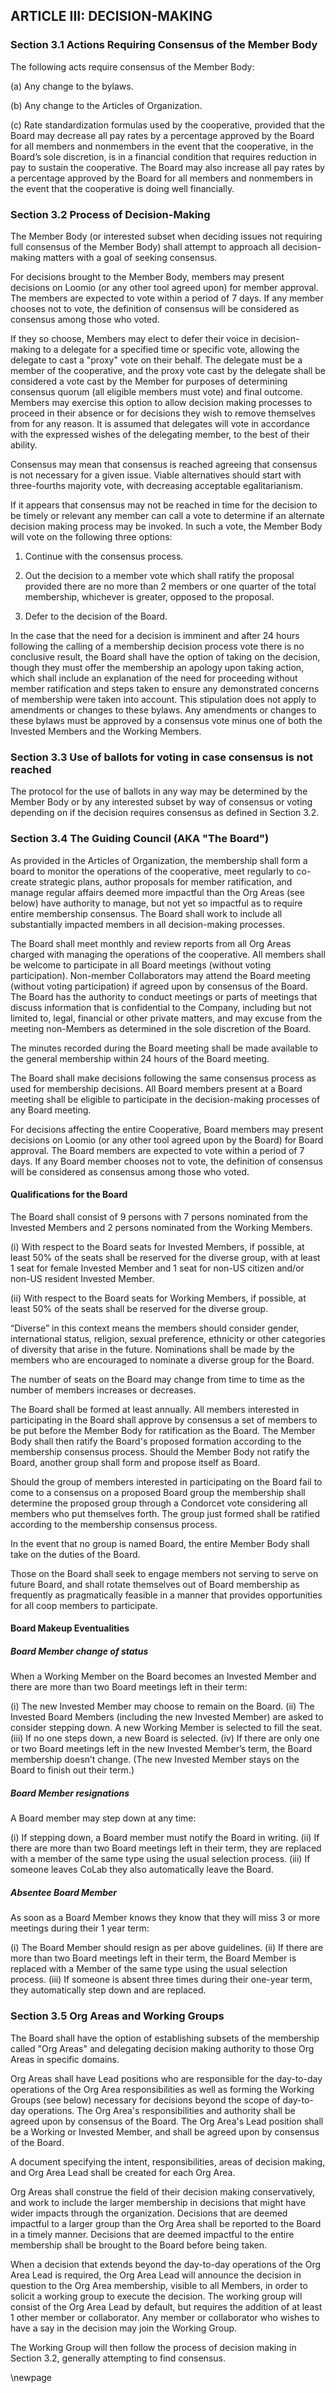 ## ARTICLE III: DECISION-MAKING

### Section 3.1 Actions Requiring Consensus of the Member Body

The following acts require consensus of the Member Body:

(a) Any change to the bylaws.

(b) Any change to the Articles of Organization.

(c) Rate standardization formulas used by the cooperative, provided that the Board may decrease all pay rates by a percentage approved by the Board for all members and nonmembers in the event that the cooperative, in the Board’s sole discretion, is in a financial condition that requires reduction in pay to sustain the cooperative. The Board may also increase all pay rates by a percentage approved by the Board for all members and nonmembers in the event that the cooperative is doing well financially.

### Section 3.2 Process of Decision-Making

The Member Body (or interested subset when deciding issues not requiring full consensus of the Member Body) shall attempt to approach all decision-making matters with a goal of seeking consensus. 

For decisions brought to the Member Body, members may present decisions on Loomio (or any other tool agreed upon) for member approval. The members are expected to vote within a period of 7 days. If any member chooses not to vote, the definition of consensus will be considered as consensus among those who voted.

If they so choose, Members may elect to defer their voice in decision-making to a delegate for a specified time or specific vote, allowing the delegate to cast a "proxy" vote on their behalf. The delegate must be a member of the cooperative, and the proxy vote cast by the delegate shall be considered a vote cast by the Member for purposes of determining consensus quorum (all eligible members must vote) and final outcome. Members may exercise this option to allow decision making processes to proceed in their absence or for decisions they wish to remove themselves from for any reason. It is assumed that delegates will vote in accordance with the expressed wishes of the delegating member, to the best of their ability. 

Consensus may mean that consensus is reached agreeing that consensus is not necessary for a given issue. Viable alternatives should start with three-fourths majority vote, with decreasing acceptable egalitarianism. 

If it appears that consensus may not be reached in time for the decision to be timely or relevant any member can call a vote to determine if an alternate decision making process may be invoked. In such a vote, the Member Body will vote on the following three options: 

1. Continue with the consensus process.

2. Out the decision to a member vote which shall ratify the proposal provided there are no more than 2 members or one quarter of the total membership, whichever is greater, opposed to the proposal.

3. Defer to the decision of the Board. 

In the case that the need for a decision is imminent and after 24 hours following the calling of a membership decision process vote there is no conclusive result, the Board shall have the option of taking on the decision, though they must offer the membership an apology upon taking action, which shall include an explanation of the need for proceeding without member ratification and steps taken to ensure any demonstrated concerns of membership were taken into account. This stipulation does not apply to amendments or changes to these bylaws. Any amendments or changes to these bylaws must be approved by a consensus vote minus one of both the Invested Members and the Working Members. 

### Section 3.3 Use of ballots for voting in case consensus is not reached

The protocol for the use of ballots in any way may be determined by the Member Body or by any interested subset by way of consensus or voting depending on if the decision requires consensus as defined in Section 3.2.

### Section 3.4 The Guiding Council (AKA "The Board")

As provided in the Articles of Organization, the membership shall form a board to monitor the operations of the cooperative, meet regularly to co-create strategic plans, author proposals for member ratification, and manage regular affairs deemed more impactful than the Org Areas (see below) have authority to manage, but not yet so impactful as to require entire membership consensus. The Board shall work to include all substantially impacted members in all decision-making processes.

The Board shall meet monthly and review reports from all Org Areas charged with managing the operations of the cooperative. All members shall be welcome to participate in all Board meetings (without voting participation). Non-member Collaborators may attend the Board meeting (without voting participation) if agreed upon by consensus of the Board. The Board has the authority to conduct meetings or parts of meetings that discuss information that is confidential to the Company, including but not limited to, legal, financial or other private matters, and may excuse from the meeting non-Members as determined in the sole discretion of the Board.

The minutes recorded during the Board meeting shall be made available to the general membership within 24 hours of the Board meeting.

The Board shall make decisions following the same consensus process as used for membership decisions. All Board members present at a Board meeting shall be eligible to participate in the decision-making processes of any Board meeting.

For decisions affecting the entire Cooperative, Board members may present decisions on Loomio (or any other tool agreed upon by the Board) for Board approval. The Board members are expected to vote within a period of 7 days. If any Board member chooses not to vote, the definition of consensus will be considered as consensus among those who voted.

#### Qualifications for the Board

The Board shall consist of 9 persons with 7 persons nominated from the Invested Members and 2 persons nominated from the Working Members. 

(i) With respect to the Board seats for Invested Members, if possible, at least 50% of the seats shall be reserved for the diverse group, with at least 1 seat for female Invested Member and 1 seat for non-US citizen and/or non-US resident Invested Member. 

(ii) With respect to the Board seats for Working Members, if possible, at least 50% of the seats shall be reserved for the diverse group.

“Diverse” in this context means the members should consider gender, international status, religion, sexual preference, ethnicity or other categories of diversity that arise in the future. Nominations shall be made by the members who are encouraged to nominate a diverse group for the Board. 

The number of seats on the Board may change from time to time as the number of members increases or decreases.   

The Board shall be formed at least annually. All members interested in participating in the Board shall approve by consensus a set of members to be put before the Member Body for ratification as the Board. The Member Body shall then ratify the Board's proposed formation according to the membership consensus process. Should the Member Body not ratify the Board, another group shall form and propose itself as Board. 

Should the group of members interested in participating on the Board fail to come to a consensus on a proposed Board group the membership shall determine the proposed group through a Condorcet vote considering all members who put themselves forth. The group just formed shall be ratified according to the membership consensus process. 

In the event that no group is named Board, the entire Member Body shall take on the duties of the Board. 

Those on the Board shall seek to engage members not serving to serve on future Board, and shall rotate themselves out of Board membership as frequently as pragmatically feasible in a manner that provides opportunities for all coop members to participate. 

#### Board Makeup Eventualities

##### Board Member change of status

When a Working Member on the Board becomes an Invested Member and there are more than two Board meetings left in their term:

(i) The new Invested Member may choose to remain on the Board. 
(ii) The Invested Board Members (including the new Invested Member) are asked to consider stepping down. A new Working Member is selected to fill the seat.
(iii) If no one steps down, a new Board is selected.
(iv) If there are only one or two Board meetings left in the new Invested Member’s term, the Board membership doesn’t change. (The new Invested Member stays on the Board to finish out their term.)

##### Board Member resignations

A Board member may step down at any time:

(i) If stepping down, a Board member must notify the Board in writing. 
(ii) If there are more than two Board meetings left in their term, they are replaced with a member of the same type using the usual selection process.
(iii) If someone leaves CoLab they also automatically leave the Board.


##### Absentee Board Member

As soon as a Board Member knows they know that they will miss 3 or more meetings during their 1 year term:

(i) The Board Member should resign as per above guidelines.
(ii) If there are more than two Board meetings left in their term, the Board Member is replaced with a Member of the same type using the usual selection process.
(iii) If someone is absent three times during their one-year term, they automatically step down and are replaced.

### Section 3.5 Org Areas and Working Groups

The Board shall have the option of establishing subsets of the membership called "Org Areas" and delegating decision making authority to those Org Areas in specific domains. 

Org Areas shall have Lead positions who are responsible for the day-to-day operations of the Org Area responsibilities as well as forming the Working Groups (see below) necessary for decisions beyond the scope of day-to-day operations. The Org Area's responsibilities and authority shall be agreed upon by consensus of the Board. The Org Area's Lead position shall be a Working or Invested Member, and shall be agreed upon by consensus of the Board. 

A document specifying the intent, responsibilities, areas of decision making, and Org Area Lead shall be created for each Org Area. 

Org Areas shall construe the field of their decision making conservatively, and work to include the larger membership in decisions that might have wider impacts through the organization. Decisions that are deemed impactful to a larger group than the Org Area shall be reported to the Board in a timely manner. Decisions that are deemed impactful to the entire membership shall be brought to the Board before being taken.

When a decision that extends beyond the day-to-day operations of the Org Area Lead is required, the Org Area Lead will announce the decision in question to the Org Area membership, visible to all Members, in order to solicit a working group to execute the decision. The working group will consist of the Org Area Lead by default, but requires the addition of at least 1 other member or collaborator. Any member or collaborator who wishes to have a say in the decision may join the Working Group. 

The Working Group will then follow the process of decision making in Section 3.2, generally attempting to find consensus. 

\newpage
